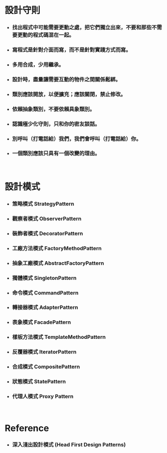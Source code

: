設計守則
=====
* ### 找出程式中可能需要更動之處，把它們獨立出來，不要和那些不需要更動的程式碼混在一起。
* ### 寫程式是針對介面而寫，而不是針對實踐方式而寫。
* ### 多用合成，少用繼承。
* ### 設計時，盡量讓需要互動的物件之間關係鬆綁。
* ### 類別應該開放，以便擴充；應該關閉，禁止修改。
* ### 依賴抽象類別，不要依賴具象類別。
* ### 認識極少化守則，只和你的密友談話。
* ### 別呼叫（打電話給）我們，我們會呼叫（打電話給）你。
* ### 一個類別應該只具有一個改變的理由。
<br />

設計模式
=====
* ### 策略模式 StrategyPattern
* ### 觀察者模式 ObserverPattern
* ### 裝飾者模式 DecoratorPattern
* ### 工廠方法模式 FactoryMethodPattern
* ### 抽象工廠模式 AbstractFactoryPattern
* ### 獨體模式 SingletonPattern
* ### 命令模式 CommandPattern
* ### 轉接器模式 AdapterPattern
* ### 表象模式 FacadePattern
* ### 樣板方法模式 TemplateMethodPattern
* ### 反覆器模式 IteratorPattern
* ### 合成模式 CompositePattern
* ### 狀態模式 StatePattern
* ### 代理人模式 Proxy Pattern
<br />

Reference
=====
* ### 深入淺出設計模式 (Head First Design Patterns)
